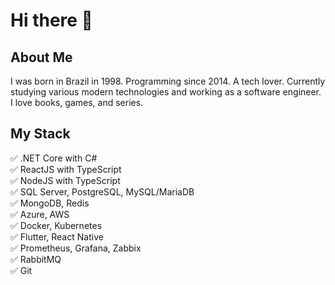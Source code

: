 # Hi there 👋

## About Me
I was born in Brazil in 1998. Programming since 2014. A tech lover. Currently studying various modern technologies and working as a software engineer. I love books, games, and series.

## My Stack
✅ .NET Core with C#  
✅ ReactJS with TypeScript  
✅ NodeJS with TypeScript  
✅ SQL Server, PostgreSQL, MySQL/MariaDB  
✅ MongoDB, Redis  
✅ Azure, AWS  
✅ Docker, Kubernetes  
✅ Flutter, React Native  
✅ Prometheus, Grafana, Zabbix  
✅ RabbitMQ  
✅ Git
